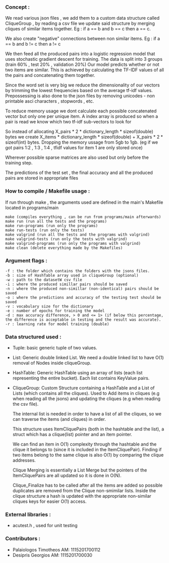 ### Concept : 
We read various json files , we add them to a custom data structure called
CliqueGroup , by reading a csv file we update said structure by merging cliques
of similar items together.
Eg : if a == b and b == c then a == c.

We also create "negative" connections between non similar items.
Eg : if a == b and b != c then a != c

We then feed all the produced pairs into a logistic regression model that uses
stochastic gradient descent for training.
The data is split into 3 groups (train 60% , test 20% , validation 20%)
Our model predicts whether or not two items are similar. This is
achieved by calculating the TF-IDF values of all the pairs and concatenating them
together. 

Since the word set is very big we reduce the dimensionality of our vectors by
trimming the lowest frequencies based on the average tf-idf values. Prepossessing is also
done to the json files by removing unicodes - non printable asci characters , stopwords , etc.

To reduce memory usage we dont calculate each possible concatenated vector but only one per unique
item. A index array is produced so when a pair is read we know which two tf-idf sub-vectors to look for

So instead of allocating X_pairs * 2 * dictionary_length * sizeof(double) bytes we create
X_items * dictionary_length * sizeof(double) + X_pairs * 2 * sizeof(int) bytes. Dropping the memory ussage from
5gb to 1gb. (eg if we got pairs 1:2 , 1:3 , 1:4 , tfidf values for item 1 are only stored once)

Wherever possible sparse matrices are also used but only before the training step.

The predictions of the test set , the final accuracy and all the produced pairs are
stored in appropriate files


### How to compile / Makefile usage :
If run through make , the arguments used are defined in the main's 
Makefile located in programs/main
 
    make (compiles everything , can be run from programs/main afterwards)
    make run (run all the tests and the programs)
    make run-programs (run only the programs)
    make run-tests (run only the tests)
    make valgrind (run all the tests and the programs with valgrind)
    make valgrind-tests (run only the tests with valgrind)
    make valgrind-programs (run only the programs with valgrind)
    make clean (delete everything made by the Makefiles)

### Argument flags :
    -f : the folder which contains the folders with the jsons files.
    -b : size of HashTable array used in cliqueGroup (optional)
    -w : path to the datasetW csv file
    -i : where the produced simillar pairs should be saved
    -n : where the produced non-simillar (non-identical) pairs should be saved
    -o : where the predictions and accuracy of the testing test should be saved
    -v : vocabulary size for the dictionary
    -e : number of epochs for training the model
    -d : max accuracy difference, > 0 and <= 1> (if below this percentage, the difference is acceptable in testing and the result was accurate).
    -r : learning rate for model training (double)

### Data structured used :

-   Tuple: basic generic tuple of two values.

-   List: Generic double linked List. We need a double linked list to have O(1)
    removal of Nodes inside cliqueGroup.

-   HashTable: Generic HashTable using an array of lists (each list representing
    the entire bucket). Each list contains KeyValue pairs.

-   CliqueGroup: Custom Structure containing a HashTable and a List of 
    Lists (which contains all the cliques). Used to Add items in cliques
    (e.g when reading all the jsons) and updating the cliques (e.g when reading the csv file).

    The internal list is needed in order to have a list of all the cliques, so we can traverse the 
    items (and cliques) in order.
    
    This structure uses ItemCliquePairs (both in the hashtable and the list), a struct which has 
    a clique(list) pointer and an item pointer.
    
    We can find an item in O(1) complexity through the hashtable and the clique it belongs to (since 
    it is included in the ItemCliquePair). Finding if two items belong to the same clique is 
    also O(1) by comparing the clique addresses.
    
    Clique Merging is essentially a List Merge but the pointers of the ItemCliquePairs are all 
    updated so it is done in O(N).
    
    Clique_Finalize has to be called after all the items are added so possible duplicates are removed
    from the Clique non-smimilar lists. Inside the clique structure a hash is updated with the appropriate
    non-similar cliques keys for easier O(1) access. 

### External libraries :
- acutest.h , used for unit testing

### Contributors :
- Palaiologos Timotheos AM: 1115201700112
- Desipris Georgios AM: 1115201700030
